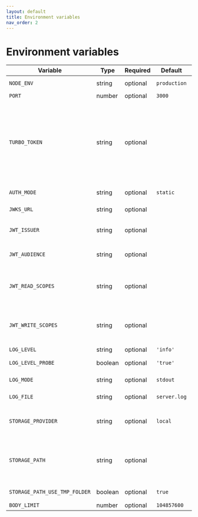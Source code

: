 ```yaml
---
layout: default
title: Environment variables
nav_order: 2
---
```


# Environment variables

| Variable | Type | Required | Default | Description |
| -- | -- | -- | -- | -- |
| `NODE_ENV` | string | optional | `production` | Possible values are `development` or `production`|
| `PORT` | number | optional | `3000` |   |
| `TURBO_TOKEN` | string | optional |  | Secret token used for the authentication. Required if `AUTH_MODE` is undefined or `static`. You can specify multiple tokens separated by comma (e.g. `TURBO_TOKEN=token1,token2,token3`). The value must be the same one provided for the `token` parameter of the `build` script. See enable [custom remote caching](https://ducktors.github.io/turborepo-remote-cache/custom-remote-caching) in a Turborepo monorepo |
| `AUTH_MODE` | string | optional | `static` | Which authentication mode to use, possible values are `static` or `jwt`|
| `JWKS_URL` | string | optional | | JWKS metadata url for retrieving public keys for verifying JWTs|
| `JWT_ISSUER` | string | optional | | JWT Issuer, optional even if using JWT authentication, to match `iss` field in JWT.
| `JWT_AUDIENCE` | string | optional | | JWT Audience, optional even if using JWT authentication, to match `aud` field in JWT.
| `JWT_READ_SCOPES` | string | optional | | If specified, one of the scopes listed here must be present in order to read from the cache. You can specify multiple options with a comma-delimited string of scopes.
| `JWT_WRITE_SCOPES` | string | optional | | If specified, one of the scopes listed here must be present in order to write to the cache. You can specify multiple options with a comma-delimited string of scopes.
| `LOG_LEVEL` | string | optional | `'info'` | Possibile values are [one of these](https://github.com/ducktors/turborepo-remote-cache/blob/main/src/logger.ts#L3) |
| `LOG_LEVEL_PROBE` | boolean | optional | `'true'` | Enable/Disable logging for the status endpoint |
| `LOG_MODE` | string | optional | `stdout` | Setting it to 'file' enables writing logs to file |
| `LOG_FILE` | string | optional | `server.log` | Path and file name where save .log file (e.g. /path/to/my/file.log) |
| `STORAGE_PROVIDER` | string | optional | `local` | Possible values are `local`, `s3`, `google-cloud-storage` or `azure-blob-storage`. Use this var to choose the storage provider. |
| `STORAGE_PATH` | string | optional |  | Caching folder under `/tmp` if `STORAGE_PROVIDER` is set to `local`. If `STORAGE_PROVIDER` is set to `s3`, `google-cloud-storage` or `azure-blob-storage`, this will be the name of the bucket. |
| `STORAGE_PATH_USE_TMP_FOLDER` | boolean | optional | `true` | Uses the system tmp folder as a prefix to `STORAGE_PATH` |
| `BODY_LIMIT` | number | optional | `104857600` | The limit for artifact upload size  |
